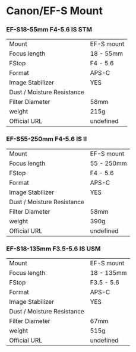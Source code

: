 # Canon/EF-S Mount

### EF-S18-55mm F4-5.6 IS STM
|  | |
| -- | -- |
| Mount  | EF-S mount |
| Focus length | 18 - 55mm |
| FStop | F4 - 5.6 |
| Format  | APS-C |
| Image Stabilizer  | YES  |
| Dust / Moisture Resistance |   |
| Filter Diameter | 58mm |
| weight | 215g |
| Official URL | undefined |

### EF-S55-250mm F4-5.6 IS II
|  | |
| -- | -- |
| Mount  | EF-S mount |
| Focus length | 55 - 250mm |
| FStop | F4 - 5.6 |
| Format  | APS-C |
| Image Stabilizer  | YES  |
| Dust / Moisture Resistance |   |
| Filter Diameter | 58mm |
| weight | 390g |
| Official URL | undefined |

### EF-S18-135mm F3.5-5.6 IS USM
|  | |
| -- | -- |
| Mount  | EF-S mount |
| Focus length | 18 - 135mm |
| FStop | F3.5 - 5.6 |
| Format  | APS-C |
| Image Stabilizer  | YES  |
| Dust / Moisture Resistance |   |
| Filter Diameter | 67mm |
| weight | 515g |
| Official URL | undefined |
